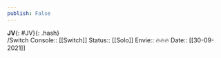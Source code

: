 ```yaml
---
publish: False
---
```

**JV**{: #JV}{: .hash}  
/Switch
Console:: [[Switch]]
Status:: [[Solo]]
Envie:: 🔥🔥🔥
Date:: [[30-09-2021]]